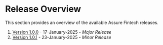 # Release Overview 
This section provides an overview of the available Assure Fintech releases. 

1. [Version 1.0.0](./Version1.0.0.md) - 17-January-2025 - *Major Release*
2. [Version 1.0.1](./Version1.0.1.md) - 23-January-2025 - *Minor Release*
